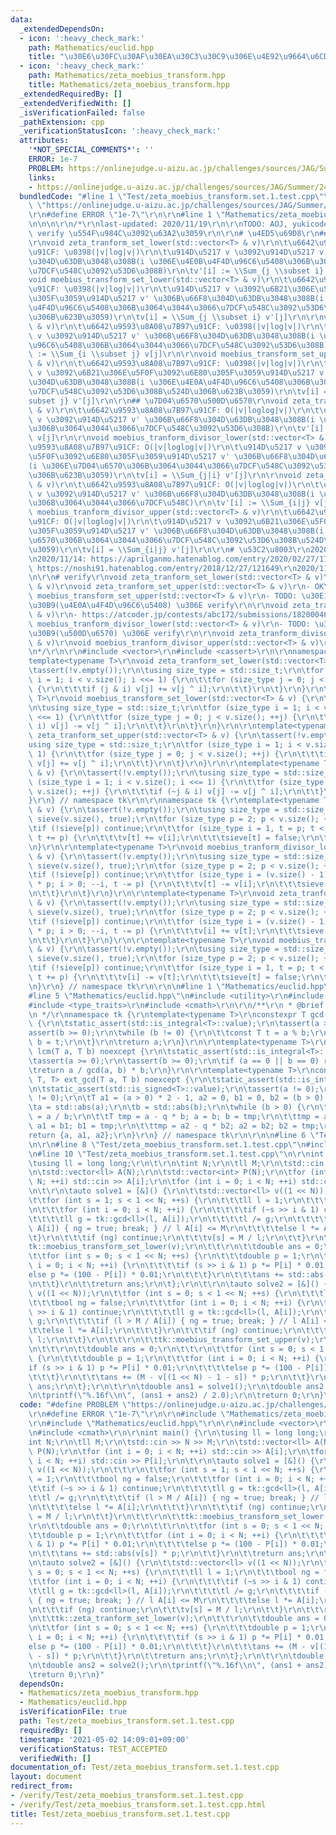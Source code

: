 ```yaml
---
data:
  _extendedDependsOn:
  - icon: ':heavy_check_mark:'
    path: Mathematics/euclid.hpp
    title: "\u30E6\u30FC\u30AF\u30EA\u30C3\u30C9\u306E\u4E92\u9664\u6CD5"
  - icon: ':heavy_check_mark:'
    path: Mathematics/zeta_moebius_transform.hpp
    title: Mathematics/zeta_moebius_transform.hpp
  _extendedRequiredBy: []
  _extendedVerifiedWith: []
  _isVerificationFailed: false
  _pathExtension: cpp
  _verificationStatusIcon: ':heavy_check_mark:'
  attributes:
    '*NOT_SPECIAL_COMMENTS*': ''
    ERROR: 1e-7
    PROBLEM: https://onlinejudge.u-aizu.ac.jp/challenges/sources/JAG/Summer/2446?year=2012
    links:
    - https://onlinejudge.u-aizu.ac.jp/challenges/sources/JAG/Summer/2446?year=2012
  bundledCode: "#line 1 \"Test/zeta_moebius_transform.set.1.test.cpp\"\n#define PROBLEM\
    \ \"https://onlinejudge.u-aizu.ac.jp/challenges/sources/JAG/Summer/2446?year=2012\"\
    \r\n#define ERROR \"1e-7\"\r\n\r\n#line 1 \"Mathematics/zeta_moebius_transform.hpp\"\
    \n\n\n\r\n/*\r\nlast-updated: 2020/11/19\r\n\r\nTODO: AOJ, yukicoder \u304B\u3089\
    \ verify \u554F\u984C\u3092\u63A2\u3059\r\n\r\n# \u4ED5\u69D8\r\n## \u96C6\u5408\
    \r\nvoid zeta_tranform_set_lower(std::vector<T> & v)\r\n\t\u6642\u9593\u8A08\u7B97\
    \u91CF: \u0398(|v|log|v|)\r\n\t\u914D\u5217 v \u3092\u914D\u5217 v' \u306B\u66F8\
    \u304D\u63DB\u3048\u308B(i \u306E\u4E0B\u4F4D\u96C6\u5408\u306B\u3064\u3044\u3066\
    \u7DCF\u548C\u3092\u53D6\u308B)\r\n\tv'[i] := \\Sum_{j \\subset i} v[j]\r\n\r\n\
    void moebius_transform_set_lower(std::vector<T> & v)\r\n\t\u6642\u9593\u8A08\u7B97\
    \u91CF: \u0398(|v|log|v|)\r\n\t\u914D\u5217 v \u3092\u6B21\u306E\u5F0F\u3092\u6E80\
    \u305F\u3059\u914D\u5217 v' \u306B\u66F8\u304D\u63DB\u3048\u308B(i \u306E\u4E0B\
    \u4F4D\u96C6\u5408\u306B\u3064\u3044\u3066\u7DCF\u548C\u3092\u53D6\u308B\u524D\
    \u306B\u623B\u3059)\r\n\tv[i] = \\Sum_{j \\subset i} v'[j]\r\n\r\nvoid zeta_tranform_set_upper(std::vector<T>\
    \ & v)\r\n\t\u6642\u9593\u8A08\u7B97\u91CF: \u0398(|v|log|v|)\r\n\t\u914D\u5217\
    \ v \u3092\u914D\u5217 v' \u306B\u66F8\u304D\u63DB\u3048\u308B(i \u306E\u4E0A\u4F4D\
    \u96C6\u5408\u306B\u3064\u3044\u3066\u7DCF\u548C\u3092\u53D6\u308B)\r\n\tv'[i]\
    \ := \\Sum_{i \\subset j} v[j]\r\n\r\nvoid moebius_transform_set_upper(std::vector<T>\
    \ & v)\r\n\t\u6642\u9593\u8A08\u7B97\u91CF: \u0398(|v|log|v|)\r\n\t\u914D\u5217\
    \ v \u3092\u6B21\u306E\u5F0F\u3092\u6E80\u305F\u3059\u914D\u5217 v' \u306B\u66F8\
    \u304D\u63DB\u3048\u308B(i \u306E\u4E0A\u4F4D\u96C6\u5408\u306B\u3064\u3044\u3066\
    \u7DCF\u548C\u3092\u53D6\u308B\u524D\u306B\u623B\u3059)\r\n\tv[i] = \\Sum_{i \\\
    subset j} v'[j]\r\n\r\n## \u7D04\u6570\u500D\u6570\r\nvoid zeta_tranform_divisor_lower(std::vector<T>\
    \ & v)\r\n\t\u6642\u9593\u8A08\u7B97\u91CF: O(|v|loglog|v|)\r\n\t\u914D\u5217\
    \ v \u3092\u914D\u5217 v' \u306B\u66F8\u304D\u63DB\u3048\u308B(i \u306E\u7D04\u6570\
    \u306B\u3064\u3044\u3066\u7DCF\u548C\u3092\u53D6\u308B)\r\n\tv'[i] := \\Sum_{j|i}\
    \ v[j]\r\n\r\nvoid moebius_tranform_divisor_lower(std::vector<T> & v)\r\n\t\u6642\
    \u9593\u8A08\u7B97\u91CF: O(|v|loglog|v|)\r\n\t\u914D\u5217 v \u3092\u6B21\u306E\
    \u5F0F\u3092\u6E80\u305F\u3059\u914D\u5217 v' \u306B\u66F8\u304D\u63DB\u3048\u308B\
    (i \u306E\u7D04\u6570\u306B\u3064\u3044\u3066\u7DCF\u548C\u3092\u53D6\u308B\u524D\
    \u306B\u623B\u3059)\r\n\tv[i] = \\Sum_{j|i} v'[j]\r\n\r\nvoid zeta_tranform_divisor_upper(std::vector<T>\
    \ & v)\r\n\t\u6642\u9593\u8A08\u7B97\u91CF: O(|v|loglog|v|)\r\n\t\u914D\u5217\
    \ v \u3092\u914D\u5217 v' \u306B\u66F8\u304D\u63DB\u3048\u308B(i \u306E\u500D\u6570\
    \u306B\u3064\u3044\u3066\u7DCF\u548C)\r\n\tv'[i] := \\Sum_{i|j} v[j]\r\n\r\nvoid\
    \ moebius_tranform_divisor_upper(std::vector<T> & v)\r\n\t\u6642\u9593\u8A08\u7B97\
    \u91CF: O(|v|loglog|v|)\r\n\t\u914D\u5217 v \u3092\u6B21\u306E\u5F0F\u3092\u6E80\
    \u305F\u3059\u914D\u5217 v' \u306B\u66F8\u304D\u63DB\u3048\u308B(i \u306E\u7D04\
    \u6570\u306B\u3064\u3044\u3066\u7DCF\u548C\u3092\u53D6\u308B\u524D\u306B\u623B\
    \u3059)\r\n\tv[i] = \\Sum_{i|j} v'[j]\r\n\r\n# \u53C2\u8003\r\n2020/11/12: https://qiita.com/convexineq/items/afc84dfb9ee4ec4a67d5\r\
    \n2020/11/14: https://aprilganmo.hatenablog.com/entry/2020/02/27/170239\r\n2020/11/14:\
    \ https://noshi91.hatenablog.com/entry/2018/12/27/121649\r\n2020/11/18: https://aprilganmo.hatenablog.com/entry/2020/07/24/190816\r\
    \n\r\n# verify\r\nvoid zeta_tranform_set_lower(std::vector<T> & v)\r\nvoid moebius_transform_set_lower(std::vector<T>\
    \ & v)\r\nvoid zeta_tranform_set_upper(std::vector<T> & v)\r\n- OK\r\n\r\nvoid\
    \ moebius_transform_set_upper(std::vector<T> & v)\r\n- TODO: \u30E1\u30D3\u30A6\
    \u30B9(\u4E0A\u4F4D\u96C6\u5408) \u306E verify\r\n\r\nvoid zeta_tranform_divisor_lower(std::vector<T>\
    \ & v)\r\n- https://atcoder.jp/contests/abc172/submissions/18200046\r\n\r\nvoid\
    \ moebius_tranform_divisor_lower(std::vector<T> & v)\r\n- TODO: \u30E1\u30D3\u30A6\
    \u30B9(\u500D\u6570) \u306E verify\r\n\r\nvoid zeta_tranform_divisor_upper(std::vector<T>\
    \ & v)\r\nvoid moebius_tranform_divisor_upper(std::vector<T> & v)\r\n- https://atcoder.jp/contests/abc162/submissions/18200657\r\
    \n*/\r\n\r\n#include <vector>\r\n#include <cassert>\r\n\r\nnamespace tk {\r\n\
    template<typename T>\r\nvoid zeta_tranform_set_lower(std::vector<T> & v) {\r\n\
    \tassert(!v.empty());\r\n\tusing size_type = std::size_t;\r\n\tfor (size_type\
    \ i = 1; i < v.size(); i <<= 1) {\r\n\t\tfor (size_type j = 0; j < v.size(); ++j)\
    \ {\r\n\t\t\tif (j & i) v[j] += v[j ^ i];\r\n\t\t}\r\n\t}\r\n}\r\n\r\ntemplate<typename\
    \ T>\r\nvoid moebius_transform_set_lower(std::vector<T> & v) {\r\n\tassert(!v.empty());\r\
    \n\tusing size_type = std::size_t;\r\n\tfor (size_type i = 1; i < v.size(); i\
    \ <<= 1) {\r\n\t\tfor (size_type j = 0; j < v.size(); ++j) {\r\n\t\t\tif (j &\
    \ i) v[j] -= v[j ^ i];\r\n\t\t}\r\n\t}\r\n}\r\n\r\ntemplate<typename T>\r\nvoid\
    \ zeta_tranform_set_upper(std::vector<T> & v) {\r\n\tassert(!v.empty());\r\n\t\
    using size_type = std::size_t;\r\n\tfor (size_type i = 1; i < v.size(); i <<=\
    \ 1) {\r\n\t\tfor (size_type j = 0; j < v.size(); ++j) {\r\n\t\t\tif (~j & i)\
    \ v[j] += v[j ^ i];\r\n\t\t}\r\n\t}\r\n}\r\n\r\ntemplate<typename T>\r\nvoid moebius_transform_set_upper(std::vector<T>\
    \ & v) {\r\n\tassert(!v.empty());\r\n\tusing size_type = std::size_t;\r\n\tfor\
    \ (size_type i = 1; i < v.size(); i <<= 1) {\r\n\t\tfor (size_type j = 0; j <\
    \ v.size(); ++j) {\r\n\t\t\tif (~j & i) v[j] -= v[j ^ i];\r\n\t\t}\r\n\t}\r\n\
    }\r\n} // namespace tk\r\n\r\nnamespace tk {\r\ntemplate<typename T>\r\nvoid zeta_tranform_divisor_lower(std::vector<T>\
    \ & v) {\r\n\tassert(!v.empty());\r\n\tusing size_type = std::size_t;\r\n\tstd::vector<bool>\
    \ sieve(v.size(), true);\r\n\tfor (size_type p = 2; p < v.size(); ++p) {\r\n\t\
    \tif (!sieve[p]) continue;\r\n\t\tfor (size_type i = 1, t = p; t < v.size(); ++i,\
    \ t += p) {\r\n\t\t\tv[t] += v[i];\r\n\t\t\tsieve[t] = false;\r\n\t\t}\r\n\t}\r\
    \n}\r\n\r\ntemplate<typename T>\r\nvoid moebius_tranform_divisor_lower(std::vector<T>\
    \ & v) {\r\n\tassert(!v.empty());\r\n\tusing size_type = std::size_t;\r\n\tstd::vector<bool>\
    \ sieve(v.size(), true);\r\n\tfor (size_type p = 2; p < v.size(); ++p) {\r\n\t\
    \tif (!sieve[p]) continue;\r\n\t\tfor (size_type i = (v.size() - 1) / p, t = i\
    \ * p; i > 0; --i, t -= p) {\r\n\t\t\tv[t] -= v[i];\r\n\t\t\tsieve[t] = false;\r\
    \n\t\t}\r\n\t}\r\n}\r\n\r\ntemplate<typename T>\r\nvoid zeta_tranform_divisor_upper(std::vector<T>\
    \ & v) {\r\n\tassert(!v.empty());\r\n\tusing size_type = std::size_t;\r\n\tstd::vector<bool>\
    \ sieve(v.size(), true);\r\n\tfor (size_type p = 2; p < v.size(); ++p) {\r\n\t\
    \tif (!sieve[p]) continue;\r\n\t\tfor (size_type i = (v.size() - 1) / p, t = i\
    \ * p; i > 0; --i, t -= p) {\r\n\t\t\tv[i] += v[t];\r\n\t\t\tsieve[t] = false;\r\
    \n\t\t}\r\n\t}\r\n}\r\n\r\ntemplate<typename T>\r\nvoid moebius_tranform_divisor_upper(std::vector<T>\
    \ & v) {\r\n\tassert(!v.empty());\r\n\tusing size_type = std::size_t;\r\n\tstd::vector<bool>\
    \ sieve(v.size(), true);\r\n\tfor (size_type p = 2; p < v.size(); ++p) {\r\n\t\
    \tif (!sieve[p]) continue;\r\n\t\tfor (size_type i = 1, t = p; t < v.size(); ++i,\
    \ t += p) {\r\n\t\t\tv[i] -= v[t];\r\n\t\t\tsieve[t] = false;\r\n\t\t}\r\n\t}\r\
    \n}\r\n} // namespace tk\r\n\r\n\n#line 1 \"Mathematics/euclid.hpp\"\n\n\n\r\n\
    #line 5 \"Mathematics/euclid.hpp\"\n#include <utility>\r\n#include <tuple>\r\n\
    #include <type_traits>\r\n#include <cmath>\r\n\r\n/**\r\n * @brief https://tkmst201.github.io/Library/Mathematics/euclid.hpp\r\
    \n */\r\nnamespace tk {\r\ntemplate<typename T>\r\nconstexpr T gcd(T a, T b) noexcept\
    \ {\r\n\tstatic_assert(std::is_integral<T>::value);\r\n\tassert(a >= 0);\r\n\t\
    assert(b >= 0);\r\n\twhile (b != 0) {\r\n\t\tconst T t = a % b;\r\n\t\ta = b;\
    \ b = t;\r\n\t}\r\n\treturn a;\r\n}\r\n\r\ntemplate<typename T>\r\nconstexpr T\
    \ lcm(T a, T b) noexcept {\r\n\tstatic_assert(std::is_integral<T>::value);\r\n\
    \tassert(a >= 0);\r\n\tassert(b >= 0);\r\n\tif (a == 0 || b == 0) return 0;\r\n\
    \treturn a / gcd(a, b) * b;\r\n}\r\n\r\ntemplate<typename T>\r\nconstexpr std::tuple<T,\
    \ T, T> ext_gcd(T a, T b) noexcept {\r\n\tstatic_assert(std::is_integral<T>::value);\r\
    \n\tstatic_assert(std::is_signed<T>::value);\r\n\tassert(a != 0);\r\n\tassert(b\
    \ != 0);\r\n\tT a1 = (a > 0) * 2 - 1, a2 = 0, b1 = 0, b2 = (b > 0) * 2 - 1;\r\n\
    \ta = std::abs(a);\r\n\tb = std::abs(b);\r\n\twhile (b > 0) {\r\n\t\tconst T q\
    \ = a / b;\r\n\t\tT tmp = a - q * b; a = b; b = tmp;\r\n\t\ttmp = a1 - q * b1;\
    \ a1 = b1; b1 = tmp;\r\n\t\ttmp = a2 - q * b2; a2 = b2; b2 = tmp;\r\n\t}\r\n\t\
    return {a, a1, a2};\r\n}\r\n} // namespace tk\r\n\r\n\n#line 6 \"Test/zeta_moebius_transform.set.1.test.cpp\"\
    \n\r\n#line 8 \"Test/zeta_moebius_transform.set.1.test.cpp\"\n#include <iostream>\r\
    \n#line 10 \"Test/zeta_moebius_transform.set.1.test.cpp\"\n\r\nint main() {\r\n\
    \tusing ll = long long;\r\n\t\r\n\tint N;\r\n\tll M;\r\n\tstd::cin >> N >> M;\r\
    \n\tstd::vector<ll> A(N);\r\n\tstd::vector<int> P(N);\r\n\tfor (int i = 0; i <\
    \ N; ++i) std::cin >> A[i];\r\n\tfor (int i = 0; i < N; ++i) std::cin >> P[i];\r\
    \n\t\r\n\tauto solve1 = [&]() {\r\n\t\tstd::vector<ll> v((1 << N));\r\n\t\t\r\n\
    \t\tfor (int s = 1; s < 1 << N; ++s) {\r\n\t\t\tll l = 1;\r\n\t\t\tbool ng = false;\r\
    \n\t\t\tfor (int i = 0; i < N; ++i) {\r\n\t\t\t\tif (~s >> i & 1) continue;\r\n\
    \t\t\t\tll g = tk::gcd<ll>(l, A[i]);\r\n\t\t\t\tl /= g;\r\n\t\t\t\tif (l > M /\
    \ A[i]) { ng = true; break; } // l A[i] <= M\r\n\t\t\t\telse l *= A[i];\r\n\t\t\
    \t}\r\n\t\t\tif (ng) continue;\r\n\t\t\tv[s] = M / l;\r\n\t\t}\r\n\t\t\r\n\t\t\
    tk::moebius_transform_set_lower(v);\r\n\t\t\r\n\t\tdouble ans = 0;\r\n\t\t\r\n\
    \t\tfor (int s = 0; s < 1 << N; ++s) {\r\n\t\t\tdouble p = 1;\r\n\t\t\tfor (int\
    \ i = 0; i < N; ++i) {\r\n\t\t\t\tif (s >> i & 1) p *= P[i] * 0.01;\r\n\t\t\t\t\
    else p *= (100 - P[i]) * 0.01;\r\n\t\t\t}\r\n\t\t\tans += std::abs(v[s]) * p;\r\
    \n\t\t}\r\n\t\treturn ans;\r\n\t};\r\n\t\r\n\tauto solve2 = [&]() {\r\n\t\tstd::vector<ll>\
    \ v((1 << N));\r\n\t\tfor (int s = 0; s < 1 << N; ++s) {\r\n\t\t\tll l = 1;\r\n\
    \t\t\tbool ng = false;\r\n\t\t\tfor (int i = 0; i < N; ++i) {\r\n\t\t\t\tif (~s\
    \ >> i & 1) continue;\r\n\t\t\t\tll g = tk::gcd<ll>(l, A[i]);\r\n\t\t\t\tl /=\
    \ g;\r\n\t\t\t\tif (l > M / A[i]) { ng = true; break; } // l A[i] <= M\r\n\t\t\
    \t\telse l *= A[i];\r\n\t\t\t}\r\n\t\t\tif (ng) continue;\r\n\t\t\tv[s] = M /\
    \ l;\r\n\t\t}\r\n\t\t\r\n\t\ttk::moebius_transform_set_upper(v);\r\n\t\ttk::zeta_tranform_set_lower(v);\r\
    \n\t\t\r\n\t\tdouble ans = 0;\r\n\t\t\r\n\t\tfor (int s = 0; s < 1 << N; ++s)\
    \ {\r\n\t\t\tdouble p = 1;\r\n\t\t\tfor (int i = 0; i < N; ++i) {\r\n\t\t\t\t\
    if (s >> i & 1) p *= P[i] * 0.01;\r\n\t\t\t\telse p *= (100 - P[i]) * 0.01;\r\n\
    \t\t\t}\r\n\t\t\tans += (M - v[(1 << N) - 1 - s]) * p;\r\n\t\t}\r\n\t\treturn\
    \ ans;\r\n\t};\r\n\t\r\n\tdouble ans1 = solve1();\r\n\tdouble ans2 = solve2();\r\
    \n\tprintf(\"%.16f\\n\", (ans1 + ans2) / 2.0);\r\n\treturn 0;\r\n}\n"
  code: "#define PROBLEM \"https://onlinejudge.u-aizu.ac.jp/challenges/sources/JAG/Summer/2446?year=2012\"\
    \r\n#define ERROR \"1e-7\"\r\n\r\n#include \"Mathematics/zeta_moebius_transform.hpp\"\
    \r\n#include \"Mathematics/euclid.hpp\"\r\n\r\n#include <vector>\r\n#include <iostream>\r\
    \n#include <cmath>\r\n\r\nint main() {\r\n\tusing ll = long long;\r\n\t\r\n\t\
    int N;\r\n\tll M;\r\n\tstd::cin >> N >> M;\r\n\tstd::vector<ll> A(N);\r\n\tstd::vector<int>\
    \ P(N);\r\n\tfor (int i = 0; i < N; ++i) std::cin >> A[i];\r\n\tfor (int i = 0;\
    \ i < N; ++i) std::cin >> P[i];\r\n\t\r\n\tauto solve1 = [&]() {\r\n\t\tstd::vector<ll>\
    \ v((1 << N));\r\n\t\t\r\n\t\tfor (int s = 1; s < 1 << N; ++s) {\r\n\t\t\tll l\
    \ = 1;\r\n\t\t\tbool ng = false;\r\n\t\t\tfor (int i = 0; i < N; ++i) {\r\n\t\t\
    \t\tif (~s >> i & 1) continue;\r\n\t\t\t\tll g = tk::gcd<ll>(l, A[i]);\r\n\t\t\
    \t\tl /= g;\r\n\t\t\t\tif (l > M / A[i]) { ng = true; break; } // l A[i] <= M\r\
    \n\t\t\t\telse l *= A[i];\r\n\t\t\t}\r\n\t\t\tif (ng) continue;\r\n\t\t\tv[s]\
    \ = M / l;\r\n\t\t}\r\n\t\t\r\n\t\ttk::moebius_transform_set_lower(v);\r\n\t\t\
    \r\n\t\tdouble ans = 0;\r\n\t\t\r\n\t\tfor (int s = 0; s < 1 << N; ++s) {\r\n\t\
    \t\tdouble p = 1;\r\n\t\t\tfor (int i = 0; i < N; ++i) {\r\n\t\t\t\tif (s >> i\
    \ & 1) p *= P[i] * 0.01;\r\n\t\t\t\telse p *= (100 - P[i]) * 0.01;\r\n\t\t\t}\r\
    \n\t\t\tans += std::abs(v[s]) * p;\r\n\t\t}\r\n\t\treturn ans;\r\n\t};\r\n\t\r\
    \n\tauto solve2 = [&]() {\r\n\t\tstd::vector<ll> v((1 << N));\r\n\t\tfor (int\
    \ s = 0; s < 1 << N; ++s) {\r\n\t\t\tll l = 1;\r\n\t\t\tbool ng = false;\r\n\t\
    \t\tfor (int i = 0; i < N; ++i) {\r\n\t\t\t\tif (~s >> i & 1) continue;\r\n\t\t\
    \t\tll g = tk::gcd<ll>(l, A[i]);\r\n\t\t\t\tl /= g;\r\n\t\t\t\tif (l > M / A[i])\
    \ { ng = true; break; } // l A[i] <= M\r\n\t\t\t\telse l *= A[i];\r\n\t\t\t}\r\
    \n\t\t\tif (ng) continue;\r\n\t\t\tv[s] = M / l;\r\n\t\t}\r\n\t\t\r\n\t\ttk::moebius_transform_set_upper(v);\r\
    \n\t\ttk::zeta_tranform_set_lower(v);\r\n\t\t\r\n\t\tdouble ans = 0;\r\n\t\t\r\
    \n\t\tfor (int s = 0; s < 1 << N; ++s) {\r\n\t\t\tdouble p = 1;\r\n\t\t\tfor (int\
    \ i = 0; i < N; ++i) {\r\n\t\t\t\tif (s >> i & 1) p *= P[i] * 0.01;\r\n\t\t\t\t\
    else p *= (100 - P[i]) * 0.01;\r\n\t\t\t}\r\n\t\t\tans += (M - v[(1 << N) - 1\
    \ - s]) * p;\r\n\t\t}\r\n\t\treturn ans;\r\n\t};\r\n\t\r\n\tdouble ans1 = solve1();\r\
    \n\tdouble ans2 = solve2();\r\n\tprintf(\"%.16f\\n\", (ans1 + ans2) / 2.0);\r\n\
    \treturn 0;\r\n}"
  dependsOn:
  - Mathematics/zeta_moebius_transform.hpp
  - Mathematics/euclid.hpp
  isVerificationFile: true
  path: Test/zeta_moebius_transform.set.1.test.cpp
  requiredBy: []
  timestamp: '2021-05-02 14:09:01+09:00'
  verificationStatus: TEST_ACCEPTED
  verifiedWith: []
documentation_of: Test/zeta_moebius_transform.set.1.test.cpp
layout: document
redirect_from:
- /verify/Test/zeta_moebius_transform.set.1.test.cpp
- /verify/Test/zeta_moebius_transform.set.1.test.cpp.html
title: Test/zeta_moebius_transform.set.1.test.cpp
---
```


